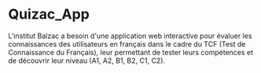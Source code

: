 # Quizac_App
L'institut Balzac a besoin d'une application web interactive pour évaluer les connaissances des utilisateurs en français dans le cadre du TCF (Test de Connaissance du Français), leur permettant de tester leurs compétences et de découvrir leur niveau (A1, A2, B1, B2, C1, C2).
